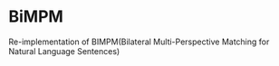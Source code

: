 # BiMPM
Re-implementation of BIMPM(Bilateral Multi-Perspective Matching for Natural Language Sentences)
